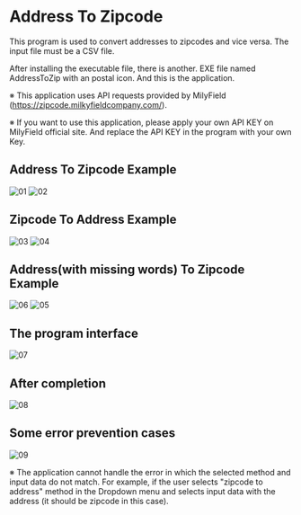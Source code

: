 # Address To Zipcode

This program is used to convert addresses to zipcodes and vice versa. The input file must be a CSV file.

After installing the executable file, there is another. EXE file named AddressToZip with an postal icon. And this is the application.

※ This application uses API requests provided by MilyField (https://zipcode.milkyfieldcompany.com/).

※ If you want to use this application, please apply your own API KEY on MilyField official site. And replace the API KEY in the program with your own Key.

## Address To Zipcode Example
![01](https://github.com/Milkyway1997/Simple-Python-Applications/assets/73594399/ba282efe-4522-4ccc-9ba4-3a3c7c123bd7)
![02](https://github.com/Milkyway1997/Simple-Python-Applications/assets/73594399/196d42ed-810d-402a-a32c-3677d2ad524a)

## Zipcode To Address Example
![03](https://github.com/Milkyway1997/Simple-Python-Applications/assets/73594399/c7d78e4f-c33d-4f23-aabf-7e563cbfe3cc)
![04](https://github.com/Milkyway1997/Simple-Python-Applications/assets/73594399/6f4d11f4-45b6-4774-b636-5ce566ff1195)

## Address(with missing words) To Zipcode Example
![06](https://github.com/Milkyway1997/Simple-Python-Applications/assets/73594399/ea7eb4ff-0dc0-47d6-829e-d6d0c11cce6c)
![05](https://github.com/Milkyway1997/Simple-Python-Applications/assets/73594399/ede4a5c4-5207-479e-9e48-de6a2024e24c)

## The program interface

![07](https://github.com/Milkyway1997/Simple-Python-Applications/assets/73594399/28b79e1c-3c8b-45f7-b067-3efd60906141)

## After completion

![08](https://github.com/Milkyway1997/Simple-Python-Applications/assets/73594399/0c298efc-a455-4ea6-be06-b6fbd8cb024e)

## Some error prevention cases

![09](https://github.com/Milkyway1997/Simple-Python-Applications/assets/73594399/7604eb34-1c20-49bb-9f53-d7952ec0fd35)

※ The application cannot handle the error in which the selected method and input data do not match. For example, if the user selects "zipcode to address" method in the Dropdown menu and selects input data with the address (it should be zipcode in this case).
